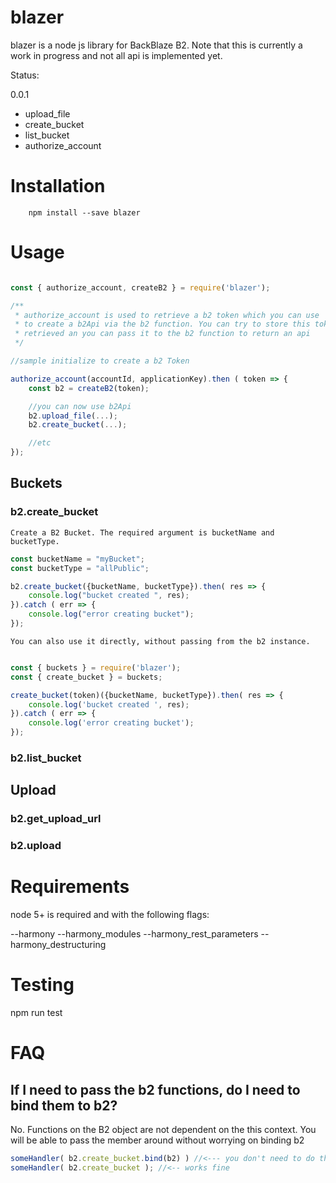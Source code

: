 blazer
=======

blazer is a node js library for BackBlaze B2. Note that this is currently a work
in progress and not all api is implemented yet.

Status:

0.0.1
 - upload_file
 - create_bucket
 - list_bucket
 - authorize_account


# Installation

```console
    npm install --save blazer
```

# Usage
```javascript

const { authorize_account, createB2 } = require('blazer');

/**
 * authorize_account is used to retrieve a b2 token which you can use
 * to create a b2Api via the b2 function. You can try to store this token once
 * retrieved an you can pass it to the b2 function to return an api
 */

//sample initialize to create a b2 Token

authorize_account(accountId, applicationKey).then ( token => {
    const b2 = createB2(token);

    //you can now use b2Api
    b2.upload_file(...);
    b2.create_bucket(...);

    //etc
});

```

## Buckets

### b2.create_bucket

    Create a B2 Bucket. The required argument is bucketName and bucketType.

```javascript
const bucketName = "myBucket";
const bucketType = "allPublic";

b2.create_bucket({bucketName, bucketType}).then( res => {
    console.log("bucket created ", res);
}).catch ( err => {
    console.log("error creating bucket");
});

````
    You can also use it directly, without passing from the b2 instance.

```javascript

const { buckets } = require('blazer');
const { create_bucket } = buckets;

create_bucket(token)({bucketName, bucketType}).then( res => {
    console.log('bucket created ', res);
}).catch ( err => {
    console.log('error creating bucket');
});


```

### b2.list_bucket

## Upload

### b2.get_upload_url

### b2.upload

# Requirements

node 5+ is required and with the following flags:

--harmony --harmony_modules --harmony_rest_parameters --harmony_destructuring

# Testing

npm run test


# FAQ

## If I need to pass the b2 functions, do I need to bind them to b2?

No. Functions on the B2 object are not dependent on the this context. You will
be able to pass the member around without worrying on binding b2

```javascript
someHandler( b2.create_bucket.bind(b2) ) //<--- you don't need to do this
someHandler( b2.create_bucket ); //<-- works fine
```
